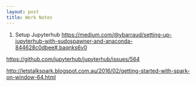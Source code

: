 ```yaml
---
layout: post
title: Work Notes
---
```


1. Setup Jupyterhub
https://medium.com/@ybarraud/setting-up-jupyterhub-with-sudospawner-and-anaconda-844628c0dbee#.baqnks6y0

https://github.com/jupyterhub/jupyterhub/issues/564

http://letstalkspark.blogspot.com.au/2016/02/getting-started-with-spark-on-window-64.html